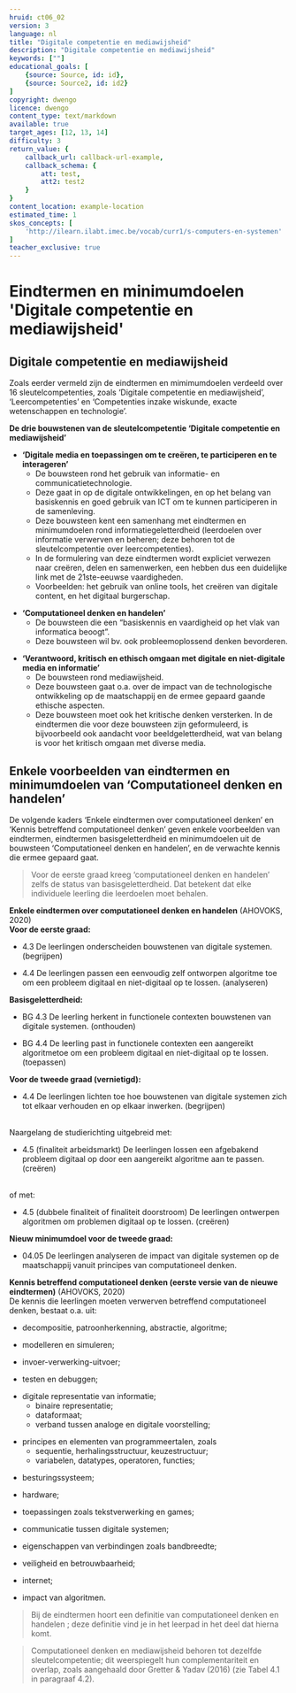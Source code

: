 ```yaml
---
hruid: ct06_02
version: 3
language: nl
title: "Digitale competentie en mediawijsheid"
description: "Digitale competentie en mediawijsheid"
keywords: [""]
educational_goals: [
    {source: Source, id: id}, 
    {source: Source2, id: id2}
]
copyright: dwengo
licence: dwengo
content_type: text/markdown
available: true
target_ages: [12, 13, 14]
difficulty: 3
return_value: {
    callback_url: callback-url-example,
    callback_schema: {
        att: test,
        att2: test2
    }
}
content_location: example-location
estimated_time: 1
skos_concepts: [
    'http://ilearn.ilabt.imec.be/vocab/curr1/s-computers-en-systemen'
]
teacher_exclusive: true
---
```


# Eindtermen en minimumdoelen 'Digitale competentie en mediawijsheid'

## Digitale competentie en mediawijsheid

Zoals eerder vermeld zijn de eindtermen en mimimumdoelen verdeeld over 16 sleutelcompetenties, zoals ‘Digitale competentie en mediawijsheid’, ‘Leercompetenties’ en ‘Competenties inzake wiskunde, exacte wetenschappen en technologie’. 

<div class="alert alert-box alert-success">
<strong>De drie bouwstenen van de sleutelcompetentie ‘Digitale competentie en mediawijsheid’</strong>
<ul><li><strong>‘Digitale media en toepassingen om te creëren, te participeren en te interageren’</strong>
    <ul><li>De bouwsteen rond het gebruik van informatie- en communicatietechnologie.</li></ul>
    <ul><li>Deze gaat in op de digitale ontwikkelingen, en op het belang van basiskennis en goed gebruik van ICT om te kunnen participeren in de samenleving.</li></ul>
    <ul><li>Deze bouwsteen kent een samenhang met eindtermen en minimumdoelen rond informatiegeletterdheid (leerdoelen over informatie verwerven en beheren; deze behoren tot de sleutelcompetentie over leercompetenties).</li></ul>
    <ul><li>In de formulering van deze eindtermen wordt expliciet verwezen naar creëren, delen en samenwerken, een hebben dus een duidelijke link met de 21ste-eeuwse vaardigheden.</li></ul>
    <ul><li>Voorbeelden: het gebruik van online tools, het creëren van digitale content, en het digitaal burgerschap.</li></ul>
</li></ul>
<ul><li><strong>‘Computationeel denken en handelen’</strong>
    <ul><li>De bouwsteen die een “basiskennis en vaardigheid op het vlak van informatica beoogt”.</li></ul>
    <ul><li> Deze bouwsteen wil bv. ook probleemoplossend denken bevorderen. </li></ul>
</li></ul>
<ul><li><strong>‘Verantwoord, kritisch en ethisch omgaan met digitale en niet-digitale media en informatie’</strong>
    <ul><li>De bouwsteen rond mediawijsheid.</li></ul>
    <ul><li>Deze bouwsteen gaat o.a. over de impact van de technologische ontwikkeling op de maatschappij en de ermee gepaard gaande ethische aspecten.</li></ul>
    <ul><li>Deze bouwsteen moet ook het kritische denken versterken. In de eindtermen die voor deze bouwsteen zijn geformuleerd, is bijvoorbeeld ook aandacht voor beeldgeletterdheid, wat van belang is voor het kritisch omgaan met diverse media.</li></ul>
</li></ul>
</div>

## Enkele voorbeelden van eindtermen en minimumdoelen van ‘Computationeel denken en handelen’

De volgende kaders ‘Enkele eindtermen over computationeel denken’ en ‘Kennis betreffend computationeel denken’ geven enkele voorbeelden van eindtermen, eindtermen basisgeletterdheid en minimumdoelen uit de bouwsteen ‘Computationeel denken en handelen’, en de verwachte kennis die ermee gepaard gaat. 

> Voor de eerste graad kreeg ‘computationeel denken en handelen’ zelfs de status van basisgeletterdheid. Dat betekent dat elke individuele leerling die leerdoelen moet behalen.

<div class="alert alert-box alert-warning">
<strong>Enkele eindtermen over computationeel denken en handelen</strong> (AHOVOKS, 2020)<br>
<strong>Voor de eerste graad:</strong><br>
<ul><li> 4.3 De leerlingen onderscheiden bouwstenen van digitale systemen. (begrijpen)</li></ul>
<ul><li> 4.4 De leerlingen passen een eenvoudig zelf ontworpen algoritme toe om een probleem digitaal en niet-digitaal op te lossen. (analyseren)</li></ul>
<strong>Basisgeletterdheid:</strong><br>
<ul><li> BG 4.3 De leerling herkent in functionele contexten bouwstenen van digitale systemen. (onthouden)</li></ul>
<ul><li> BG 4.4 De leerling past in functionele contexten een aangereikt algoritmetoe om een probleem digitaal en niet-digitaal op te lossen. (toepassen)</li></ul>
<strong>Voor de tweede graad (vernietigd):</strong><br>
<ul><li> 4.4 De leerlingen lichten toe hoe bouwstenen van digitale systemen zich tot elkaar verhouden en op elkaar inwerken. (begrijpen)</li></ul>
<br>
Naargelang de studierichting uitgebreid met:
<ul><li> 4.5 (finaliteit arbeidsmarkt) De leerlingen lossen een afgebakend probleem digitaal op door een aangereikt algoritme aan te passen. (creëren)</li></ul>
<br>
of met:
<ul><li> 4.5 (dubbele finaliteit of finaliteit doorstroom) De leerlingen ontwerpen algoritmen om problemen digitaal op te lossen. (creëren)</li></ul>
<strong>Nieuw minimumdoel voor de tweede graad:</strong><br>
<ul><li> 04.05 De leerlingen analyseren de impact van digitale systemen op de maatschappij vanuit principes van computationeel denken.</li></ul>
</div>

<div class="alert alert-box alert-warning">
<strong>Kennis betreffend computationeel denken (eerste versie van de nieuwe eindtermen)</strong> (AHOVOKS, 2020)<br> 
De kennis die leerlingen moeten verwerven betreffend computationeel denken, bestaat o.a. uit: 
<ul><li>decompositie, patroonherkenning, abstractie, algoritme; </li></ul>
<ul><li>modelleren en simuleren;</li></ul> 
<ul><li>invoer-verwerking-uitvoer; </li></ul>
<ul><li>testen en debuggen;</li></ul> 
<ul><li>digitale representatie van informatie; 
    <ul><li>binaire representatie; </li></ul>
    <ul><li>dataformaat; </li></ul>
    <ul><li>verband tussen analoge en digitale voorstelling; </li></ul> </li></ul>
<ul><li>principes en elementen van programmeertalen, zoals
    <ul><li>sequentie, herhalingsstructuur, keuzestructuur;</li></ul>
    <ul><li>variabelen, datatypes, operatoren, functies; </li></ul></li></ul>
<ul><li>besturingssysteem; </li></ul>
<ul><li>hardware; </li></ul>
<ul><li>toepassingen zoals tekstverwerking en games; </li></ul>
<ul><li>communicatie tussen digitale systemen; </li></ul>
<ul><li>eigenschappen van verbindingen zoals bandbreedte;</li></ul>
<ul><li>veiligheid en betrouwbaarheid; </li></ul>
<ul><li>internet; </li></ul>
<ul><li>impact van algoritmen.</li></ul>
</div>

> Bij de eindtermen hoort een definitie van computationeel denken en handelen ; deze definitie vind je in het leerpad in het deel dat hierna komt.

> Computationeel denken en mediawijsheid behoren tot dezelfde sleutelcompetentie; dit weerspiegelt hun complementariteit en overlap, zoals aangehaald door Gretter & Yadav (2016) (zie Tabel 4.1 in paragraaf 4.2).
